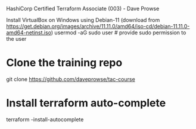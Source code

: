 HashiCorp Certified Terraform Associate (003) - Dave Prowse

Install VirtualBox on Windows using Debian-11 (download from https://get.debian.org/images/archive/11.11.0/amd64/iso-cd/debian-11.11.0-amd64-netinst.iso)
usermod -aG sudo user # provide sudo permission to the user

# Clone the training repo
git clone https://github.com/daveprowse/tac-course

# Install terraform auto-complete
terraform -install-autocomplete
